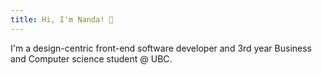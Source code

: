 ```yaml
---
title: Hi, I'm Nanda! 👋
---
```


I'm a design-centric front-end software developer and 3rd year Business and Computer science student @ UBC.

